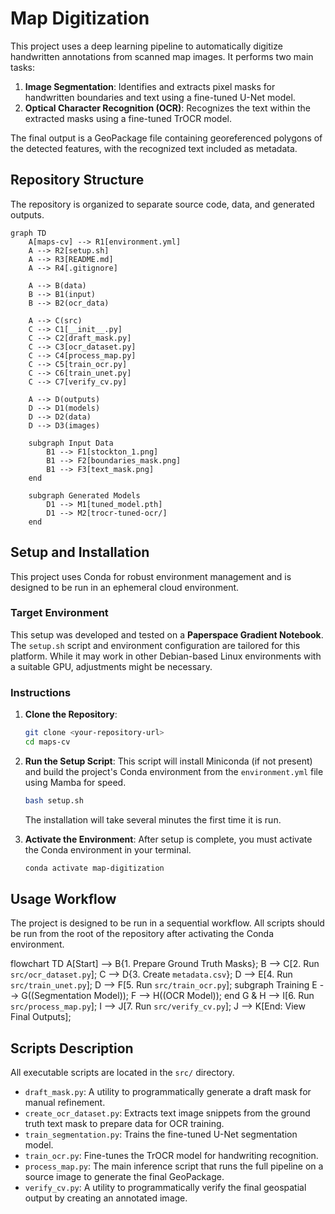 # Map Digitization

This project uses a deep learning pipeline to automatically digitize handwritten annotations from scanned map images. It performs two main tasks:
1.  **Image Segmentation**: Identifies and extracts pixel masks for handwritten boundaries and text using a fine-tuned U-Net model.
2.  **Optical Character Recognition (OCR)**: Recognizes the text within the extracted masks using a fine-tuned TrOCR model.

The final output is a GeoPackage file containing georeferenced polygons of the detected features, with the recognized text included as metadata.

## Repository Structure

The repository is organized to separate source code, data, and generated outputs.

```mermaid
graph TD
    A[maps-cv] --> R1[environment.yml]
    A --> R2[setup.sh]
    A --> R3[README.md]
    A --> R4[.gitignore]
    
    A --> B(data)
    B --> B1(input)
    B --> B2(ocr_data)
    
    A --> C(src)
    C --> C1[__init__.py]
    C --> C2[draft_mask.py]
    C --> C3[ocr_dataset.py]
    C --> C4[process_map.py]
    C --> C5[train_ocr.py]
    C --> C6[train_unet.py]
    C --> C7[verify_cv.py]

    A --> D(outputs)
    D --> D1(models)
    D --> D2(data)
    D --> D3(images)
    
    subgraph Input Data
        B1 --> F1[stockton_1.png]
        B1 --> F2[boundaries_mask.png]
        B1 --> F3[text_mask.png]
    end

    subgraph Generated Models
        D1 --> M1[tuned_model.pth]
        D1 --> M2[trocr-tuned-ocr/]
    end
```
    
## Setup and Installation

This project uses Conda for robust environment management and is designed to be run in an ephemeral cloud environment.

### Target Environment
This setup was developed and tested on a **Paperspace Gradient Notebook**. The `setup.sh` script and environment configuration are tailored for this platform. While it may work in other Debian-based Linux environments with a suitable GPU, adjustments might be necessary.

### Instructions
1.  **Clone the Repository**:
    ```bash
    git clone <your-repository-url>
    cd maps-cv
    ```

2.  **Run the Setup Script**: This script will install Miniconda (if not present) and build the project's Conda environment from the `environment.yml` file using Mamba for speed.
    ```bash
    bash setup.sh
    ```
    The installation will take several minutes the first time it is run.

3.  **Activate the Environment**: After setup is complete, you must activate the Conda environment in your terminal.
    ```bash
    conda activate map-digitization
    ```
    
## Usage Workflow
The project is designed to be run in a sequential workflow. All scripts should be run from the root of the repository after activating the Conda environment.


flowchart TD
    A[Start] --> B{1. Prepare Ground Truth Masks};
    B --> C[2. Run `src/ocr_dataset.py`];
    C --> D{3. Create `metadata.csv`};
    D --> E[4. Run `src/train_unet.py`];
    D --> F[5. Run `src/train_ocr.py`];
    subgraph Training
        E --> G((Segmentation Model));
        F --> H((OCR Model));
    end
    G & H --> I[6. Run `src/process_map.py`];
    I --> J[7. Run `src/verify_cv.py`];
    J --> K[End: View Final Outputs];
    
    
## Scripts Description

All executable scripts are located in the `src/` directory.

* `draft_mask.py`: A utility to programmatically generate a draft mask for manual refinement.
* `create_ocr_dataset.py`: Extracts text image snippets from the ground truth text mask to prepare data for OCR training.
* `train_segmentation.py`: Trains the fine-tuned U-Net segmentation model.
* `train_ocr.py`: Fine-tunes the TrOCR model for handwriting recognition.
* `process_map.py`: The main inference script that runs the full pipeline on a source image to generate the final GeoPackage.
* `verify_cv.py`: A utility to programmatically verify the final geospatial output by creating an annotated image.
  
    
    